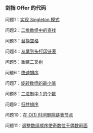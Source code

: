 ### 剑指 Offer 的代码

问题1：[实现 Singleton 模式][1]

问题2：[二维数组中的查找][2]

问题3：[替换空格][3]

问题4：[从尾到头打印链表][4]

问题5：[重建二叉树][5]

问题6：[快速排序][6]

问题7：[旋转数组的最小值][7]

问题8：[二进制中 1 的个数][8]

问题9：[归并排序][9]

问题10：[在 O(1) 时间删除链表节点][10]

问题11：[调整数组顺序使奇数位于偶数前面][11]

[1]: https://github.com/LZhenHong/SwordToTheOffer/blob/master/单例/main.c
[2]: https://github.com/LZhenHong/SwordToTheOffer/blob/master/二维数组的查找/main.c
[3]: https://github.com/LZhenHong/SwordToTheOffer/blob/master/替换字符串中的空格/main.c
[4]: https://github.com/LZhenHong/SwordToTheOffer/blob/master/倒序遍历链表/main.c
[5]: https://github.com/LZhenHong/SwordToTheOffer/blob/master/重建二叉树/main.c
[6]: https://github.com/LZhenHong/SwordToTheOffer/blob/master/快速排序/main.c
[7]: https://github.com/LZhenHong/SwordToTheOffer/blob/master/旋转数组中的最小数字/main.c
[8]: https://github.com/LZhenHong/SwordToTheOffer/blob/master/二进制中%201%20的个数/main.c
[9]: https://github.com/LZhenHong/SwordToTheOffer/blob/master/归并排序/main.c
[10]: https://github.com/LZhenHong/SwordToTheOffer/blob/master/在%20O(1)%20时间删除链表节点/main.c
[11]: https://github.com/LZhenHong/SwordToTheOffer/blob/master/调整数组顺序使奇数位于偶数前面/main.c


